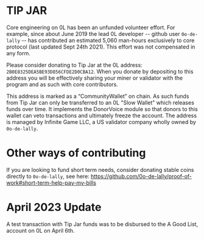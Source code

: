 # TIP JAR

Core engineering on 0L has been an unfunded volunteer effort. For example, since about June 2019 the lead 0L developer -- github user `0o-de-lally` -- has contributed an estimated 5,060 man-hours exclusively to core protocol (last updated Sept 24th 2021). This effort was not compensated in any form.

Please consider donating to Tip Jar at the 0L address: `2B0E8325DEA5BE93D856CFDE2D0CBA12`. When you donate by depositing to this address you will be effectively sharing your miner or validator with the program and as such with core contributors.

This address is marked as a “CommunityWallet” on chain. As such funds from Tip Jar can only be transferred to an 0L "Slow Wallet" which releases funds over time. It implements the DonorVoice module so that donors to this wallet can veto transactions and ultimately freeze the account. The address is managed by Infinite Game LLC, a US validator company wholly owned by `0o-de-lally`.

# Other ways of contributing
If you are looking to fund short term needs, consider donating stable coins directly to `0o-de-lally`, see here: https://github.com/0o-de-lally/proof-of-work#short-term-help-pay-my-bills

# April 2023 Update

A test transaction with Tip Jar funds was to be disbursed to the A Good List, account on 0L on April 6th.

